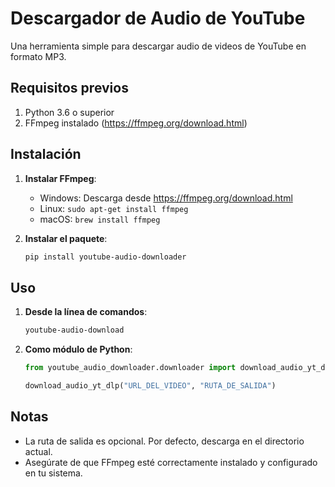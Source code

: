 # Descargador de Audio de YouTube

Una herramienta simple para descargar audio de videos de YouTube en formato MP3.

## Requisitos previos

1. Python 3.6 o superior
2. FFmpeg instalado (https://ffmpeg.org/download.html)

## Instalación

1. **Instalar FFmpeg**:
   - Windows: Descarga desde https://ffmpeg.org/download.html
   - Linux: `sudo apt-get install ffmpeg`
   - macOS: `brew install ffmpeg`

2. **Instalar el paquete**:
   ```bash
   pip install youtube-audio-downloader
   ```

## Uso

1. **Desde la línea de comandos**:
   ```bash
   youtube-audio-download
   ```

2. **Como módulo de Python**:
   ```python
   from youtube_audio_downloader.downloader import download_audio_yt_dlp
   
   download_audio_yt_dlp("URL_DEL_VIDEO", "RUTA_DE_SALIDA")
   ```

## Notas
- La ruta de salida es opcional. Por defecto, descarga en el directorio actual.
- Asegúrate de que FFmpeg esté correctamente instalado y configurado en tu sistema.